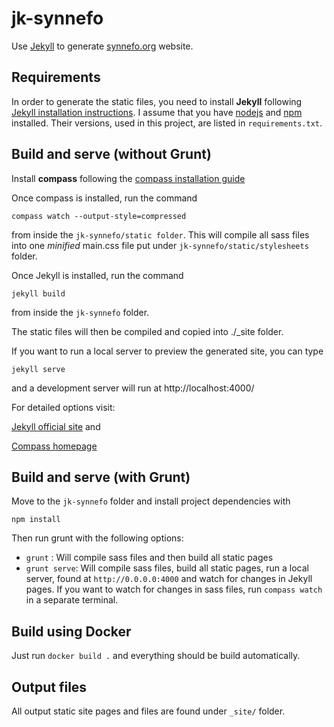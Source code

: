 jk-synnefo
==========

Use [Jekyll](http://jekyllrb.com/) to generate [synnefo.org](https://www.synnefo.org/) website.

## Requirements

In order to generate the static files, you need to install **Jekyll** following [Jekyll installation instructions](http://jekyllrb.com/docs/installation/).
I assume that you have [nodejs](http://nodejs.org/) and [npm](https://www.npmjs.org/) installed. 
Their versions, used in this project, are listed in `requirements.txt`.

## Build and serve (without Grunt)

Install **compass** following the [compass installation guide](http://compass-style.org/install/)

Once compass is installed, run the command 
```
compass watch --output-style=compressed
```
from inside the `jk-synnefo/static folder`. This will compile all sass files into one *minified* main.css file put under `jk-synnefo/static/stylesheets` folder.

Once Jekyll is installed, run the command 
```
jekyll build
```
from inside the `jk-synnefo` folder.

The static files will then be compiled and copied into ./_site folder.

If you want to run a local server to preview the generated site, you can type
```
jekyll serve
```
 and a development server will run at http://localhost:4000/

For detailed options visit:

[Jekyll official site](http://jekyllrb.com/) and

[Compass homepage](http://compass-style.org/)

## Build and serve (with Grunt)

Move to the `jk-synnefo` folder and install project dependencies with 
```
npm install
```
Then run grunt with the following options:

* `grunt` : Will compile sass files and then build all static pages
* `grunt serve`: Will compile sass files, build all static pages, run a local server, found at `http://0.0.0.0:4000` and watch for changes in Jekyll pages.
If you want to watch for changes in sass files, run `compass watch` in a separate terminal.


## Build using Docker

Just run `docker build .` and everything should be build automatically.

## Output files

All output static site pages and files are found under `_site/` folder.
